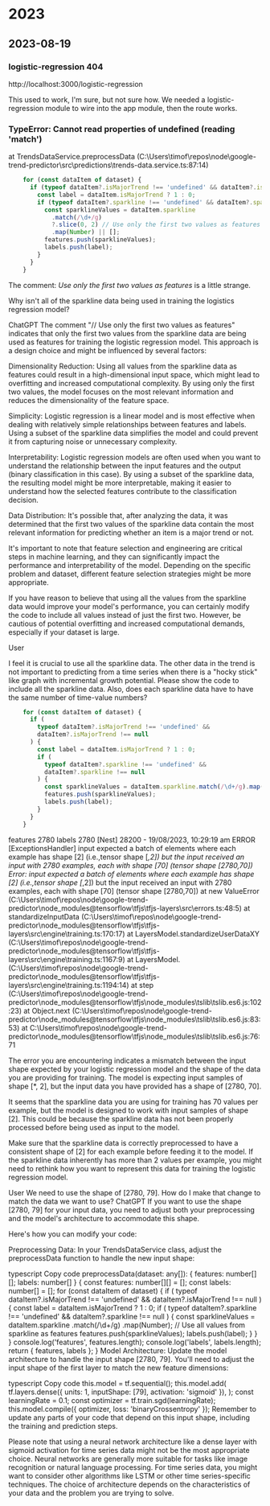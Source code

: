 # 2023

## 2023-08-19

### logistic-regression 404

http://localhost:3000/logistic-regression

This used to work, I'm sure, but not sure how.  We needed a logistic-regression module to wire into the app module, then the route works.

### TypeError: Cannot read properties of undefined (reading 'match')

at TrendsDataService.preprocessData (C:\Users\timof\repos\node\google-trend-predictor\src\predictions\trends-data.service.ts:87:14)

```js
    for (const dataItem of dataset) {
      if (typeof dataItem?.isMajorTrend !== 'undefined' && dataItem?.isMajorTrend !== null) {
        const label = dataItem.isMajorTrend ? 1 : 0;
        if (typeof dataItem?.sparkline !== 'undefined' && dataItem?.sparkline !== null) {
          const sparklineValues = dataItem.sparkline
            .match(/\d+/g)
            ?.slice(0, 2) // Use only the first two values as features
            .map(Number) || [];
          features.push(sparklineValues);
          labels.push(label);
        }
      }
    }
```

The comment: *Use only the first two values as features* is a little strange.

Why isn't all of the sparkline data being used in training the logistics regression model?

ChatGPT
The comment "// Use only the first two values as features" indicates that only the first two values from the sparkline data are being used as features for training the logistic regression model. This approach is a design choice and might be influenced by several factors:

Dimensionality Reduction: Using all values from the sparkline data as features could result in a high-dimensional input space, which might lead to overfitting and increased computational complexity. By using only the first two values, the model focuses on the most relevant information and reduces the dimensionality of the feature space.

Simplicity: Logistic regression is a linear model and is most effective when dealing with relatively simple relationships between features and labels. Using a subset of the sparkline data simplifies the model and could prevent it from capturing noise or unnecessary complexity.

Interpretability: Logistic regression models are often used when you want to understand the relationship between the input features and the output (binary classification in this case). By using a subset of the sparkline data, the resulting model might be more interpretable, making it easier to understand how the selected features contribute to the classification decision.

Data Distribution: It's possible that, after analyzing the data, it was determined that the first two values of the sparkline data contain the most relevant information for predicting whether an item is a major trend or not.

It's important to note that feature selection and engineering are critical steps in machine learning, and they can significantly impact the performance and interpretability of the model. Depending on the specific problem and dataset, different feature selection strategies might be more appropriate.

If you have reason to believe that using all the values from the sparkline data would improve your model's performance, you can certainly modify the code to include all values instead of just the first two. However, be cautious of potential overfitting and increased computational demands, especially if your dataset is large.

User

I feel it is crucial to use all the sparkline data.  The other data in the trend is not important to predicting from a time series when there is a "hocky stick" like graph with incremental growth potential.  Please show the code to include all the sparkline data.   Also, does each sparkline data have to have the same number of time-value numbers?

```js
    for (const dataItem of dataset) {
      if (
        typeof dataItem?.isMajorTrend !== 'undefined' &&
        dataItem?.isMajorTrend !== null
      ) {
        const label = dataItem.isMajorTrend ? 1 : 0;
        if (
          typeof dataItem?.sparkline !== 'undefined' &&
          dataItem?.sparkline !== null
        ) {
          const sparklineValues = dataItem.sparkline.match(/\d+/g).map(Number); // Use all values from sparkline as features
          features.push(sparklineValues);
          labels.push(label);
        }
      }
    }
```

features 2780
labels 2780
[Nest] 28200  - 19/08/2023, 10:29:19 am   ERROR [ExceptionsHandler] input expected a batch of elements where each example has shape [2] (i.e.,tensor shape [*,2]) but the input received an input with 2780 examples, each with shape [70] (tensor shape [2780,70])
Error: input expected a batch of elements where each example has shape [2] (i.e.,tensor shape [*,2]) but the input received an input with 2780 examples, each with shape [70] (tensor shape [2780,70])
    at new ValueError (C:\Users\timof\repos\node\google-trend-predictor\node_modules\@tensorflow\tfjs\tfjs-layers\src\errors.ts:48:5)
    at standardizeInputData (C:\Users\timof\repos\node\google-trend-predictor\node_modules\@tensorflow\tfjs\tfjs-layers\src\engine\training.ts:170:17)
    at LayersModel.standardizeUserDataXY (C:\Users\timof\repos\node\google-trend-predictor\node_modules\@tensorflow\tfjs\tfjs-layers\src\engine\training.ts:1167:9)
    at LayersModel.<anonymous> (C:\Users\timof\repos\node\google-trend-predictor\node_modules\@tensorflow\tfjs\tfjs-layers\src\engine\training.ts:1194:14)
    at step (C:\Users\timof\repos\node\google-trend-predictor\node_modules\@tensorflow\tfjs\node_modules\tslib\tslib.es6.js:102:23)
    at Object.next (C:\Users\timof\repos\node\google-trend-predictor\node_modules\@tensorflow\tfjs\node_modules\tslib\tslib.es6.js:83:53)
    at C:\Users\timof\repos\node\google-trend-predictor\node_modules\@tensorflow\tfjs\node_modules\tslib\tslib.es6.js:76:71

The error you are encountering indicates a mismatch between the input shape expected by your logistic regression model and the shape of the data you are providing for training. The model is expecting input samples of shape [*, 2], but the input data you have provided has a shape of [2780, 70].

It seems that the sparkline data you are using for training has 70 values per example, but the model is designed to work with input samples of shape [2]. This could be because the sparkline data has not been properly processed before being used as input to the model.

Make sure that the sparkline data is correctly preprocessed to have a consistent shape of [2] for each example before feeding it to the model. If the sparkline data inherently has more than 2 values per example, you might need to rethink how you want to represent this data for training the logistic regression model.




User
We need to use the shape of [2780, 79].  How do I make that change to match the data we want to use?
ChatGPT
If you want to use the shape [2780, 79] for your input data, you need to adjust both your preprocessing and the model's architecture to accommodate this shape.

Here's how you can modify your code:

Preprocessing Data:
In your TrendsDataService class, adjust the preprocessData function to handle the new input shape:

typescript
Copy code
preprocessData(dataset: any[]): { features: number[][]; labels: number[] } {
  const features: number[][] = [];
  const labels: number[] = [];
  for (const dataItem of dataset) {
    if (
      typeof dataItem?.isMajorTrend !== 'undefined' &&
      dataItem?.isMajorTrend !== null
    ) {
      const label = dataItem.isMajorTrend ? 1 : 0;
      if (
        typeof dataItem?.sparkline !== 'undefined' &&
        dataItem?.sparkline !== null
      ) {
        const sparklineValues = dataItem.sparkline
          .match(/\d+/g)
          .map(Number); // Use all values from sparkline as features
        features.push(sparklineValues);
        labels.push(label);
      }
    }
  }
  console.log('features', features.length);
  console.log('labels', labels.length);
  return { features, labels };
}
Model Architecture:
Update the model architecture to handle the input shape [2780, 79]. You'll need to adjust the input shape of the first layer to match the new feature dimensions:

typescript
Copy code
this.model = tf.sequential();
this.model.add(
  tf.layers.dense({ units: 1, inputShape: [79], activation: 'sigmoid' }),
);
const learningRate = 0.1;
const optimizer = tf.train.sgd(learningRate);
this.model.compile({ optimizer, loss: 'binaryCrossentropy' });
Remember to update any parts of your code that depend on this input shape, including the training and prediction steps.

Please note that using a neural network architecture like a dense layer with sigmoid activation for time series data might not be the most appropriate choice. Neural networks are generally more suitable for tasks like image recognition or natural language processing. For time series data, you might want to consider other algorithms like LSTM or other time series-specific techniques. The choice of architecture depends on the characteristics of your data and the problem you are trying to solve.
